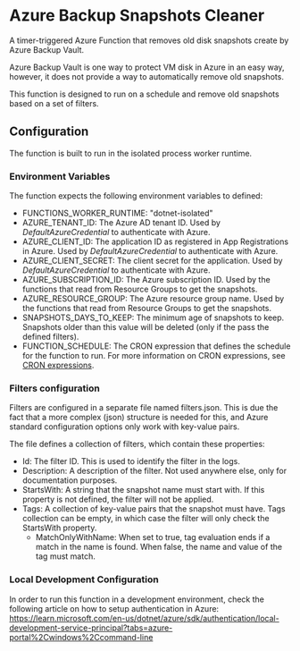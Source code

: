 # Azure Backup Snapshots Cleaner

A timer-triggered Azure Function that removes old disk snapshots create by Azure Backup Vault.

Azure Backup Vault is one way to protect VM disk in Azure in an easy way, however, it does not provide a way to automatically remove old snapshots. 

This function is designed to run on a schedule and remove old snapshots based on a set of filters.

## Configuration
The function is built to run in the isolated process worker runtime.

### Environment Variables
The function expects the following environment variables to defined:
- FUNCTIONS_WORKER_RUNTIME: "dotnet-isolated"
- AZURE_TENANT_ID: The Azure AD tenant ID. Used by _DefaultAzureCredential_ to authenticate with Azure.
- AZURE_CLIENT_ID: The application ID as registered in App Registrations in Azure. Used by _DefaultAzureCredential_ to authenticate with Azure.
- AZURE_CLIENT_SECRET: The client secret for the application. Used by _DefaultAzureCredential_ to authenticate with Azure.
- AZURE_SUBSCRIPTION_ID: The Azure subscription ID. Used by the functions that read from Resource Groups to get the snapshots.
- AZURE_RESOURCE_GROUP: The Azure resource group name. Used by the functions that read from Resource Groups to get the snapshots.
- SNAPSHOTS_DAYS_TO_KEEP: The minimum age of snapshots to keep. Snapshots older than this value will be deleted (only if the pass the defined filters).
- FUNCTION_SCHEDULE: The CRON expression that defines the schedule for the function to run. For more information on CRON expressions, see [CRON expressions](https://learn.microsoft.com/en-us/azure/azure-functions/functions-bindings-timer?tabs=python-v2%2Cisolated-process%2Cnodejs-v4&pivots=programming-language-csharp#ncrontab-expressions).

### Filters configuration
Filters are configured in a separate file named filters.json. This is due the fact that a more complex (json) structure is needed for this, and Azure standard configuration options only work with key-value pairs.

The file defines a collection of filters, which contain these properties:
- Id: The filter ID. This is used to identify the filter in the logs.
- Description: A description of the filter. Not used anywhere else, only for documentation purposes.
- StartsWith: A string that the snapshot name must start with. If this property is not defined, the filter will not be applied.
- Tags: A collection of key-value pairs that the snapshot must have. Tags collection can be empty, in which case the filter will only check the StartsWith property.
  -	MatchOnlyWithName: When set to true, tag evaluation ends if a match in the name is found. When false, the name and value of the tag must match.

### Local Development Configuration
In order to run this function in a development environment, check the following article on how to setup authentication in Azure:
https://learn.microsoft.com/en-us/dotnet/azure/sdk/authentication/local-development-service-principal?tabs=azure-portal%2Cwindows%2Ccommand-line



